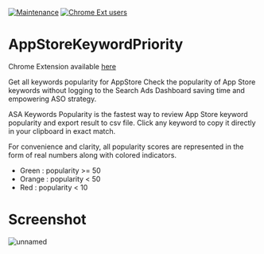 [![Maintenance](https://img.shields.io/badge/Maintained%3F-yes-green.svg)](https://github.com/marshallino16/AppStoreKeywordPriority/graphs/commit-activity)
[![Chrome Ext users](https://img.shields.io/chrome-web-store/users/lmnofaonlcdoajbionddgiicggbhlgdj.svg?label=users)](https://chrome.google.com/webstore/detail/apple-search-ads-keywords/lmnofaonlcdoajbionddgiicggbhlgdj)


# AppStoreKeywordPriority

Chrome Extension available [here](https://chrome.google.com/webstore/detail/apple-search-ads-keywords/lmnofaonlcdoajbionddgiicggbhlgdj)

Get all keywords popularity for AppStore
Check the popularity of App Store keywords without logging to the Search Ads Dashboard saving time and empowering ASO strategy.

ASA Keywords Popularity is the fastest way to review App Store keyword popularity and export result to csv file.
Click any keyword to copy it directly in your clipboard in exact match.

For convenience and clarity, all popularity scores are represented in the form of real numbers along with colored indicators.

* Green : popularity >= 50
* Orange : popularity < 50
* Red : popularity < 10

# Screenshot

![unnamed](https://user-images.githubusercontent.com/1506323/72821747-43854580-3c71-11ea-88ad-dfba44713750.png)
